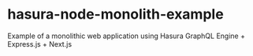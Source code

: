 # hasura-node-monolith-example

Example of a monolithic web application using Hasura GraphQL Engine + Express.js + Next.js
